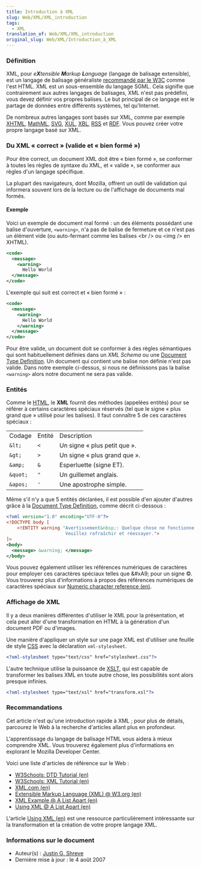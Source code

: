```yaml
---
title: Introduction à XML
slug: Web/XML/XML_introduction
tags:
  - XML
translation_of: Web/XML/XML_introduction
original_slug: Web/XML/Introduction_à_XML
---
```

### Définition

XML, pour _e**X**tensible **M**arkup **L**anguage_ (langage de balisage extensible), est un langage de balisage généraliste [recommandé par le W3C](http://www.w3.org/) comme l'est HTML. XML est un sous-ensemble du langage SGML. Cela signifie que contrairement aux autres langages de balisages, XML n'est pas prédéfini, vous devez définir vos propres balises. Le but principal de ce langage est le partage de données entre différents systèmes, tel qu'Internet.

De nombreux autres langages sont basés sur XML, comme par exemple [XHTML](fr/XHTML), [MathML](fr/MathML), [SVG](fr/SVG), [XUL](fr/XUL), [XBL](fr/XBL), [RSS](fr/RSS) et [RDF](fr/RDF). Vous pouvez créer votre propre langage basé sur XML.

### Du XML «&nbsp;correct&nbsp;» (valide et «&nbsp;bien formé&nbsp;»)

Pour être correct, un document XML doit être «&nbsp;bien formé&nbsp;», se conformer à toutes les règles de syntaxe du XML, et «&nbsp;valide&nbsp;», se conformer aux règles d'un langage spécifique.

La plupart des navigateurs, dont Mozilla, offrent un outil de validation qui informera souvent lors de la lecture ou de l'affichage de documents mal formés.

#### Exemple

Voici un exemple de document mal formé&nbsp;: un des éléments possédant une balise d'ouverture, `<warning>`, n'a pas de balise de fermeture et ce n'est pas un élément vide (ou auto-fermant comme les balises \<br /> ou \<img /> en XHTML).

```xml
<code>
  <message>
    <warning>
      Hello World
  </message>
</code>
```

L'exemple qui suit est correct et «&nbsp;bien formé&nbsp;»&nbsp;:

```xml
<code>
  <message>
    <warning>
      Hello World
    </warning>
  </message>
</code>
```

Pour être valide, un document doit se conformer à des règles sémantiques qui sont habituellement définies dans un _XML Schema_ ou une [Document Type Definition](fr/DTD). Un document qui contient une balise non définie n'est pas valide. Dans notre exemple ci-dessus, si nous ne définissons pas la balise `<warning>` alors notre document ne sera pas valide.

### Entités

Comme le [HTML](fr/HTML), le **XML** fournit des méthodes (appelées entités) pour se référer à certains caractères spéciaux réservés (tel que le signe «&nbsp;plus grand que&nbsp;» utilisé pour les balises). Il faut connaître 5 de ces caractères spéciaux&nbsp;:

<table class="standard-table">
  <tbody>
    <tr>
      <td>Codage</td>
      <td>Entité</td>
      <td>Description</td>
    </tr>
    <tr>
      <td><code>&#x26;lt;</code></td>
      <td><code>&#x3C;</code></td>
      <td>Un signe «&nbsp;plus petit que&nbsp;».</td>
    </tr>
    <tr>
      <td><code>&#x26;gt;</code></td>
      <td><code>></code></td>
      <td>Un signe «&nbsp;plus grand que&nbsp;».</td>
    </tr>
    <tr>
      <td><code>&#x26;amp;</code></td>
      <td><code>&#x26;</code></td>
      <td>Esperluette (signe ET).</td>
    </tr>
    <tr>
      <td><code>&#x26;quot;</code></td>
      <td><code>"</code></td>
      <td>Un guillemet anglais.</td>
    </tr>
    <tr>
      <td><code>&#x26;apos;</code></td>
      <td><code>'</code></td>
      <td>Une apostrophe simple.</td>
    </tr>
  </tbody>
</table>

Même s'il n'y a que 5 entités déclarées, il est possible d'en ajouter d'autres grâce à la [Document Type Definition](fr/DTD), comme décrit ci-dessous&nbsp;:

```xml
<?xml version="1.0" encoding="UTF-8"?>
<!DOCTYPE body [
    <!ENTITY warning "Avertissement&nbsp;: Quelque chose ne fonctionne pas correctement…
                      Veuillez rafraîchir et réessayer.">
]>
<body>
  <message> &warning; </message>
</body>
```

Vous pouvez également utiliser les références numériques de caractères pour employer ces caractères spéciaux telles que \&#xA9; pour un signe ©. Vous trouverez plus d'informations à propos des références numériques de caractères spéciaux sur [Numeric character reference (en)](http://www.cookwood.com/entities/).

### Affichage de XML

Il y a deux manières différentes d'utiliser le XML pour la présentation, et cela peut aller d'une transformation en HTML à la génération d'un document PDF ou d'images.

Une manière d'appliquer un style sur une page XML est d'utiliser une feuille de style [CSS](fr/CSS) avec la déclaration `xml-stylesheet`.

```xml
<?xml-stylesheet type="text/css" href="stylesheet.css"?>
```

L'autre technique utilise la puissance de [XSLT](fr/XSLT), qui est capable de transformer les balises XML en toute autre chose, les possibilités sont alors presque infinies.

```xml
<?xml-stylesheet type="text/xsl" href="transform.xsl"?>
```

### Recommandations

Cet article n'est qu'une introduction rapide à XML&nbsp;; pour plus de détails, parcourez le Web à la recherche d'articles allant plus en profondeur.

L'apprentissage du langage de balisage HTML vous aidera à mieux comprendre XML. Vous trouverez également plus d'informations en explorant le Mozilla Developer Center.

Voici une liste d'articles de référence sur le Web&nbsp;:

- [W3Schools: DTD Tutorial (en)](http://www.w3schools.com/dtd/)
- [W3Schools: XML Tutorial (en)](http://www.w3schools.com/xml/default.asp)
- [XML.com (en)](http://www.xml.com/)
- [Extensible Markup Language (XML) @ W3.org (en)](http://www.w3.org/XML/)
- [XML Example @ A List Apart (en)](http://www.alistapart.com/d/usingxml/xml_uses_a.html)
- [Using XML @ A List Apart (en)](http://www.alistapart.com/articles/usingxml/)

L'article [Using XML (en)](http://www.alistapart.com/articles/usingxml/) est une ressource particulièrement intéressante sur la transformation et la création de votre propre langage XML.

### Informations sur le document

- Auteur(s)&nbsp;: [Justin G. Shreve](http://justinshreve.com)
- Dernière mise à jour&nbsp;: le 4 août 2007
